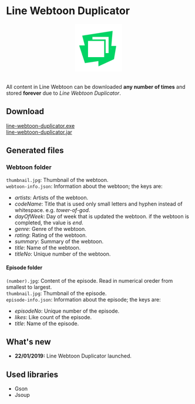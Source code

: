 # Line Webtoon Duplicator

<div align="center">
    <img src="https://raw.githubusercontent.com/chanlugeon/line-webtoon-duplicator/master/logo.png"><br><br>
</div>

All content in Line Webtoon can be downloaded **any number of times** and
stored **forever** due to *Line Webtoon Duplicator*.  

## Download
[line-webtoon-duplicator.exe][exe]  
[line-webtoon-duplicator.jar][jar]

## Generated files
### Webtoon folder
`thumbnail.jpg`: Thumbnail of the webtoon.   
`webtoon-info.json`: Information about the webtoon; the keys are:

* _artists_: Artists of the webtoon.
* _codeName_: Title that is used only small letters and hyphen instead of
              whitespace. e.g. _tower-of-god_.
* _dayOfWeek_: Day of week that is updated the webtoon. if the webtoon is completed,
               the value is _end_.
* _genre_: Genre of the webtoon.
* _rating_: Rating of the webtoon.
* _summary_: Summary of the webtoon.
* _title_: Name of the webtoon.
* _titleNo_: Unique number of the webtoon.

#### Episode folder
`(number).jpg`: Content of the episode. Read in numerical oreder from smallest to
             largest.  
`thumbnail.jpg`: Thumbnail of the episode.  
`episode-info.json`: Information about the episode; the keys are:

* _episodeNo_: Unique number of the episode.
* _likes_: Like count of the episode.
* _title_: Name of the episode.

## What's new
*  **22/01/2019:** Line Webtoon Duplicator launched.

## Used libraries
+ Gson
+ Jsoup



[exe]: https://raw.githubusercontent.com/chanlugeon/line-webtoon-duplicator/master/line-webtoon-duplicator.exe
[jar]: https://raw.githubusercontent.com/chanlugeon/line-webtoon-duplicator/master/line-webtoon-duplicator.jar
